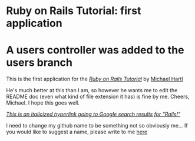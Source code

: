 # Ruby on Rails Tutorial: first application
# A users controller was added to the users branch
This is the first application for the
[*Ruby on Rails Tutorial*](http://railstutorial.org/)
by [Michael Hartl](http://michaelhartl.com)

He's much better at this than I am, so however
he wants me to edit the README doc (even what kind
of file extension it has) is fine by me. Cheers,
Michael. I hope this goes well.

[*This is an italicized hyperlink going to Google search results for "Rails!"*](https://www.google.com/search?q=Rails!&rlz=1C5CHFA_enUS565US565&oq=Rails!&aqs=chrome.0.69i59j0l5.2410j0j7&sourceid=chrome&espv=210&es_sm=91&ie=UTF-8)

I need to change my github name to be something not so obviously me... If you would like to suggest a name, please write to me [here](mailto:dlkarpay@gmail.com?subject=Username%20Ideas)